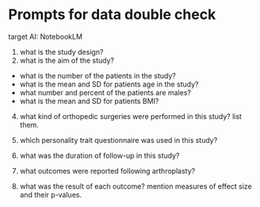 # Prompts for data double check
target AI: NotebookLM

1. what is the study design?
2. what is the aim of the study?

- what is the number of the patients in the study?
- what is the mean and SD for patients age in the study?
- what number and percent of the patients are males?
- what is the mean and SD for patients BMI?

4. what kind of orthopedic surgeries were performed in this study? list them.
5. which personality trait questionnaire was used in this study?
6. what was the duration of follow-up in this study?

7. what outcomes were reported following arthroplasty?
8. what was the result of each outcome? mention measures of effect size and their p-values.